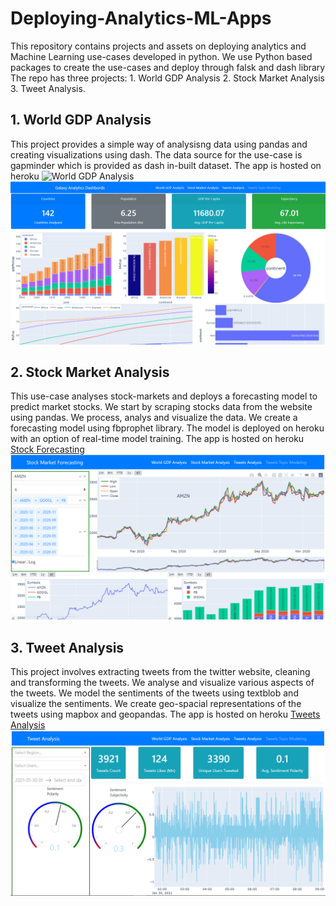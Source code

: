 # Deploying-Analytics-ML-Apps
This repository contains projects and assets on deploying analytics and Machine Learning use-cases developed in python. We use Python based packages to create the use-cases and deploy through falsk and dash library The repo has three projects: 1. World GDP Analysis 2. Stock Market Analysis 3. Tweet Analysis. 

## 1. World GDP Analysis
This project provides a simple way of analysisng data using pandas and creating visualizations using dash. The data source for the use-case is gapminder which is provided as dash in-built dataset. The app is hosted on heroku ![World GDP Analysis](https://galaxyanalytica.herokuapp.com/apps/world_gdp_analysis)
![World GDP Analysis](https://github.com/SammyOngaya/Deploying-Analytics-ML-Apps/blob/master/dash/assets/world-gdp-analysis-app.PNG)

## 2. Stock Market Analysis
This use-case analyses stock-markets and deploys a forecasting model to predict market stocks. We start by scraping stocks data from the website using pandas. We process, analys and visualize the data. We create a forecasting model using fbprophet library. The model is deployed on heroku with an option of real-time model training. The app is hosted on heroku <a href='https://galaxyanalytica.herokuapp.com/apps/stock_forecasting' target="_blank">Stock Forecasting</a>
![Stock Market Analysis](https://github.com/SammyOngaya/Deploying-Analytics-ML-Apps/blob/master/dash/assets/stock-market-analysis-app.PNG)

## 3. Tweet Analysis

This project involves extracting tweets from the twitter website, cleaning and transforming the tweets. We analyse and visualize various aspects of the tweets. We model the sentiments of the tweets using textblob and visualize the sentiments. We create geo-spacial representations of the tweets using mapbox and geopandas. The app is hosted on heroku <a href='https://galaxyanalytica.herokuapp.com/apps/tweet_analysis' target="_blank">Tweets Analysis</a>
![Tweet Analysis](https://github.com/SammyOngaya/Deploying-Analytics-ML-Apps/blob/master/dash/assets/tweet-sentiment-analysis-app.PNG)
